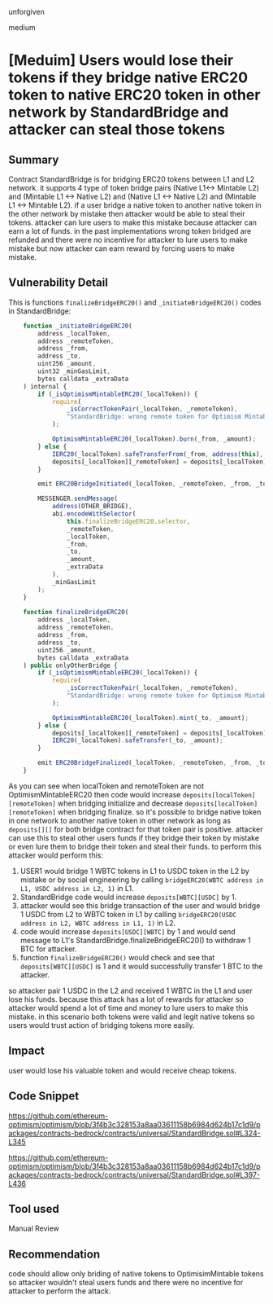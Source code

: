 unforgiven

medium

# [Meduim] Users would lose their tokens if they bridge native ERC20 token to native ERC20 token in other network by StandardBridge and attacker can steal those tokens

## Summary
Contract StandardBridge is for bridging ERC20 tokens between L1 and L2 network. it supports 4 type of token bridge pairs (Native L1<-> Mintable L2) and (Mintable L1 <-> Native L2) and (Native L1 <-> Native L2) and (Mintable L1 <-> Mintable L2). if a user bridge a native token to another native token in the other network by mistake then attacker would be able to steal their tokens. attacker can lure users to make this mistake because attacker can earn a lot of funds. in the past implementations wrong token bridged are refunded and there were no incentive for attacker to lure users to make mistake but now attacker can earn reward by forcing users to make mistake.

## Vulnerability Detail
This is functions `finalizeBridgeERC20()` and `_initiateBridgeERC20()` codes in StandardBridge:
```javascript
    function _initiateBridgeERC20(
        address _localToken,
        address _remoteToken,
        address _from,
        address _to,
        uint256 _amount,
        uint32 _minGasLimit,
        bytes calldata _extraData
    ) internal {
        if (_isOptimismMintableERC20(_localToken)) {
            require(
                _isCorrectTokenPair(_localToken, _remoteToken),
                "StandardBridge: wrong remote token for Optimism Mintable ERC20 local token"
            );

            OptimismMintableERC20(_localToken).burn(_from, _amount);
        } else {
            IERC20(_localToken).safeTransferFrom(_from, address(this), _amount);
            deposits[_localToken][_remoteToken] = deposits[_localToken][_remoteToken] + _amount;
        }

        emit ERC20BridgeInitiated(_localToken, _remoteToken, _from, _to, _amount, _extraData);

        MESSENGER.sendMessage(
            address(OTHER_BRIDGE),
            abi.encodeWithSelector(
                this.finalizeBridgeERC20.selector,
                _remoteToken,
                _localToken,
                _from,
                _to,
                _amount,
                _extraData
            ),
            _minGasLimit
        );
    }
    
    function finalizeBridgeERC20(
        address _localToken,
        address _remoteToken,
        address _from,
        address _to,
        uint256 _amount,
        bytes calldata _extraData
    ) public onlyOtherBridge {
        if (_isOptimismMintableERC20(_localToken)) {
            require(
                _isCorrectTokenPair(_localToken, _remoteToken),
                "StandardBridge: wrong remote token for Optimism Mintable ERC20 local token"
            );

            OptimismMintableERC20(_localToken).mint(_to, _amount);
        } else {
            deposits[_localToken][_remoteToken] = deposits[_localToken][_remoteToken] - _amount;
            IERC20(_localToken).safeTransfer(_to, _amount);
        }

        emit ERC20BridgeFinalized(_localToken, _remoteToken, _from, _to, _amount, _extraData);
    }
```
As you can see when localToken and remoteToken are not OptimismMintableERC20 then code would increase `deposits[localToken][remoteToken]` when bridging initialize and decrease `deposits[localToken][remoteToken]` when bridging finalize. so it's possible to bridge native token in one network to another native token in other network as long as `deposits[][]` for both bridge contract for that token pair is positive. attacker can use this to steal other users funds if they bridge their token by mistake or even lure them to bridge their token and steal their funds. to perform this attacker would perform this:
1. USER1 would bridge 1 WBTC tokens in L1 to USDC token in the L2 by mistake or by social engineering by calling `bridgeERC20(WBTC address in L1, USDC address in L2, 1)` in L1.
2. StandardBridge code would increase `deposits[WBTC][USDC]` by 1.
3. attacker would see this bridge transaction of the user and would bridge 1 USDC from L2 to WBTC token in L1 by calling `bridgeERC20(USDC address in L2, WBTC address in L1, 1)` in L2.
4. code would increase `deposits[USDC][WBTC]` by 1 and would send message to L1's StandardBridge.finalizeBridgeERC20() to withdraw 1 BTC for attacker.
5. function `finalizeBridgeERC20()` would check and see that `deposits[WBTC][USDC]` is 1 and it would successfully transfer 1 BTC to the attacker.

so attacker pair 1 USDC in the L2 and received 1 WBTC in the L1 and user lose his funds. because this attack has a lot of rewards for attacker so attacker would spend a lot of time and money to lure users to make this mistake. in this scenario both tokens were valid and legit native tokens so users would trust action of bridging tokens more easily.

## Impact
user would lose his valuable token and would receive cheap tokens.

## Code Snippet
https://github.com/ethereum-optimism/optimism/blob/3f4b3c328153a8aa03611158b6984d624b17c1d9/packages/contracts-bedrock/contracts/universal/StandardBridge.sol#L324-L345

https://github.com/ethereum-optimism/optimism/blob/3f4b3c328153a8aa03611158b6984d624b17c1d9/packages/contracts-bedrock/contracts/universal/StandardBridge.sol#L397-L436

## Tool used
Manual Review

## Recommendation
code should allow only briding of native tokens to OptimisimMintable tokens so attacker wouldn't steal users funds and there were no incentive for attacker to perform the attack.